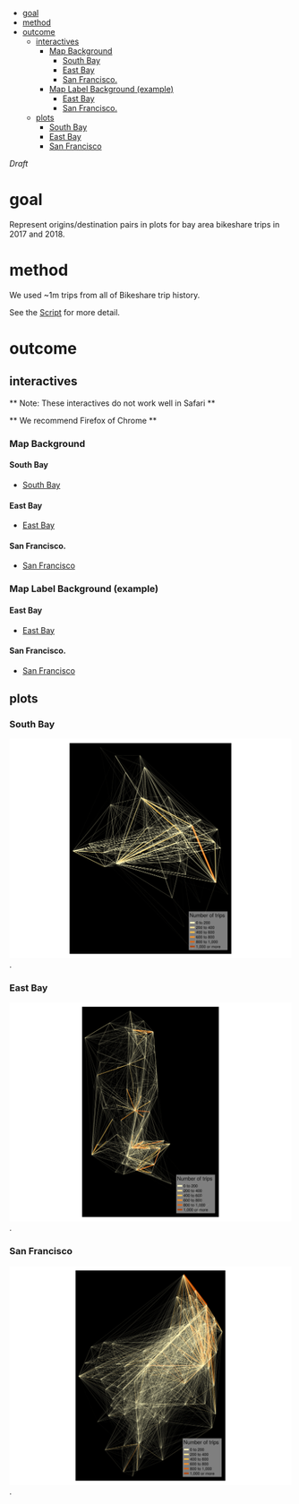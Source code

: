 <!-- MarkdownTOC bracket="round" autolink="true" -->

- [goal](#goal)
- [method](#method)
- [outcome](#outcome)
	- [interactives](#interactives)
		- [Map Background](#map-background)
			- [South Bay](#south-bay)
			- [East Bay](#east-bay)
			- [San Francisco.](#san-francisco)
		- [Map Label Background \(example\)](#map-label-background-example)
			- [East Bay](#east-bay-1)
			- [San Francisco.](#san-francisco-1)
	- [plots](#plots)
		- [South Bay](#south-bay-1)
		- [East Bay](#east-bay-2)
		- [San Francisco](#san-francisco-2)

<!-- /MarkdownTOC -->

*Draft*

# goal

Represent origins/destination pairs in plots for bay area bikeshare trips in 2017 and 2018. 

# method

We used ~1m trips from all of Bikeshare trip history. 

See the [Script](https://github.com/BayAreaMetro/Data-And-Visualization-Projects/blob/master/bikeshare/bikeshare_od_maps.R) for more detail. 

# outcome

## interactives

** Note: These interactives do not work well in Safari **

** We recommend Firefox of Chrome ** 

### Map Background

#### South Bay  

- [South Bay](https://bayareametro.github.io/Data-And-Visualization-Projects/bikeshare/interactives/south_bay_bikeshare_trips.html)

#### East Bay  

- [East Bay](https://bayareametro.github.io/Data-And-Visualization-Projects/bikeshare/interactiveseast_bay_bikeshare_trips.html)

#### San Francisco.  

- [San Francisco](https://bayareametro.github.io/Data-And-Visualization-Projects/bikeshare/interactiveswest_bay_bikeshare_trips.html)

### Map Label Background (example)


#### East Bay 


- [East Bay](https://bayareametro.github.io/Data-And-Visualization-Projects/bikeshare/interactives/east_bay_stamen_labels.html)


#### San Francisco.


- [San Francisco](https://bayareametro.github.io/Data-And-Visualization-Projects/bikeshare/interactives/west_bay_stamen_labels.html)


## plots

### South Bay

![South Bay](plots/south_bay_map.png). 

### East Bay

![East Bay](plots/east_bay_map.png). 

### San Francisco

![San Francisco](plots/west_bay_map.png). 

